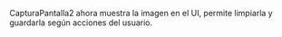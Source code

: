 CapturaPantalla2 ahora muestra la imagen en el UI, permite limpiarla y guardarla según acciones del usuario.
